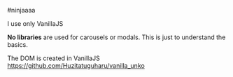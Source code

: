 #ninjaaaa


I use only VanillaJS 

**No libraries** are used for carousels or modals.
This is just to understand the basics.

<div id="app"></div>

The DOM is created in VanillaJS https://github.com/Huzitatuguharu/vanilla_unko
